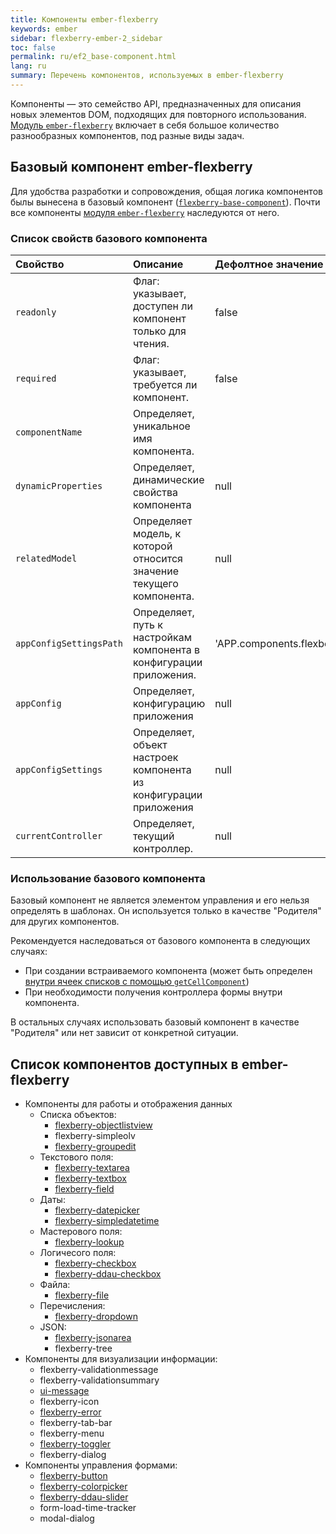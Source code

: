 ```yaml
---
title: Компоненты ember-flexberry
keywords: ember
sidebar: flexberry-ember-2_sidebar
toc: false
permalink: ru/ef2_base-component.html
lang: ru
summary: Перечень компонентов, используемых в ember-flexberry
---
```


Компоненты — это семейство API, предназначенных для описания новых элементов DOM, подходящих для повторного использования. [Модуль `ember-flexberry`](ef2_landing_page.html) включает в себя большое количество разнообразных компонентов, под разные виды задач.

## Базовый компонент ember-flexberry

Для удобства разработки и сопровождения, общая логика компонентов былы вынесена в базовый компонент ([`flexberry-base-component`](https://github.com/Flexberry/ember-flexberry/blob/develop/addon/components/flexberry-base-component.js)). Почти все компоненты [модуля `ember-flexberry`](ef2_landing_page.html) наследуются от него.

### Список свойств базового компонента

Свойство | Описание | Дефолтное значение
:--------------|:-----------------------------------------------------------|:-------------
`readonly` | Флаг: указывает, доступен ли компонент только для чтения. | false
`required` | Флаг: указывает, требуется ли компонент. | false
`componentName` | Определяет, уникальное имя компонента. |
`dynamicProperties` | Определяет, динамические свойства компонента | null
`relatedModel` | Определяет модель, к которой относится значение текущего компонента. | null
`appConfigSettingsPath` | Определяет, путь к настройкам компонента в конфигурации приложения. | 'APP.components.flexberryBaseComponent'
`appConfig` | Определяет, конфигурацию приложения | null
`appConfigSettings` | Определяет, объект настроек компонента из конфигурации приложения  | null
`currentController` | Определяет, текущий контроллер. | null

### Использование базового компонента

Базовый компонент не является элементом управления и его нельзя определять в шаблонах. Он используется только в качестве "Родителя" для других компонентов.

Рекомендуется наследоваться от базового компонента в следующих случаях:

* При создании встраиваемого компонента (может быть определен [внутри ячеек списков с помощью `getCellComponent`](https://flexberry.github.io/ru/ef2_object-list-view.html#%D0%B2%D1%8B%D1%87%D0%B8%D1%81%D0%BB%D0%B8%D0%BC%D1%8B%D0%B5-%D1%81%D0%B2%D0%BE%D0%B9%D1%81%D1%82%D0%B2%D0%B0-%D0%B2-getcellcomponent))
* При необходимости получения контроллера формы внутри компонента.

В остальных случаях использовать базовый компонент в качестве "Родителя" или нет зависит от конкретной ситуации.

## Список компонентов доступных в ember-flexberry

* Компоненты для работы и отображения данных
    * Списка объектов:
        * [flexberry-objectlistview](ef2_object-list-view.html)
        * flexberry-simpleolv
        * [flexberry-groupedit](ef2_groupedit.html)
    * Текстового поля:
        * [flexberry-textarea](ef2_edit-form-components.html#flexberry-textarea)
        * [flexberry-textbox](ef2_edit-form-components.html#flexberry-textbox)
        * [flexberry-field](ef2_edit-form-components.html#flexberry-field)
    * Даты:
        * [flexberry-datepicker](ef2_edit-form-components.html#flexberry-datepicker)
        * [flexberry-simpledatetime](ef2_edit-form-components.html#flexberry-simpledatetime)
    * Мастерового поля:
        * [flexberry-lookup](ef2_lookup-component.html)
    * Логичесого поля:
        * [flexberry-checkbox](ef2_edit-form-components.html#flexberry-checkbox)
        * [flexberry-ddau-checkbox](ef2_edit-form-components.html#flexberry-ddau-checkbox)
    * Файла:
        * [flexberry-file](ef2_file.html)
    * Перечисления:
        * [flexberry-dropdown](ef2_edit-form-components.html#flexberry-dropdown)
    * JSON:
        * [flexberry-jsonarea](ef2_edit-form-components.html#flexberry-jsonarea)
        * flexberry-tree
* Компоненты для визуализации информации:
    * flexberry-validationmessage
    * flexberry-validationsummary
    * [ui-message](ef2_ui-message.html)
    * flexberry-icon
    * [flexberry-error](ef2_error.html)
    * flexberry-tab-bar
    * flexberry-menu
    * [flexberry-toggler](ef2_flexberry-toggler.html)
    * flexberry-dialog
* Компоненты управления формами:
    * [flexberry-button](ef2_edit-form-components.html#flexberry-button)
    * [flexberry-colorpicker](ef2_edit-form-components.html#flexberry-colorpicker)
    * [flexberry-ddau-slider](ef2_edit-form-components.html#flexberry-ddau-slider)
    * form-load-time-tracker
    * modal-dialog
